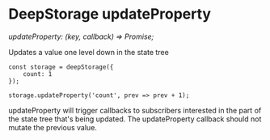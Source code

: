 # DeepStorage updateProperty

_updateProperty: \(key, callback\) =&gt; Promise;_

Updates a value one level down in the state tree

```
const storage = deepStorage({
    count: 1
});

storage.updateProperty('count', prev => prev + 1);
```

updateProperty will trigger callbacks to subscribers interested in the part of the state tree that's being updated. The updateProperty callback should not mutate the previous value.

